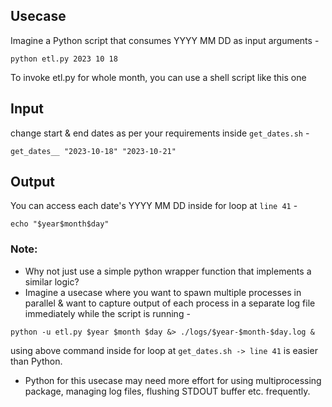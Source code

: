 ## Usecase
Imagine a Python script that consumes YYYY MM DD as input arguments -
```
python etl.py 2023 10 18
```
To invoke etl.py for whole month, you can use a shell script like this one

## Input
change start & end dates as per your requirements inside `get_dates.sh` -
```
get_dates__ "2023-10-18" "2023-10-21"
```

## Output
You can access each date's YYYY MM DD inside for loop at `line 41` -
```
echo "$year$month$day"
```

### Note:
- Why not just use a simple python wrapper function that implements a similar logic? 
- Imagine a usecase where you want to spawn multiple processes in parallel & want to capture output of each process in a separate log file immediately while the script is running -
```
python -u etl.py $year $month $day &> ./logs/$year-$month-$day.log &
```
using above command inside for loop at `get_dates.sh -> line 41` is easier than Python.
- Python for this usecase may need more effort for using multiprocessing package, managing log files, flushing STDOUT buffer etc. frequently.
